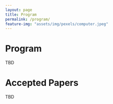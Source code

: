 ```yaml
---
layout: page
title: Program
permalink: /program/
feature-img: "assets/img/pexels/computer.jpeg"
---
```


# Program

TBD

# Accepted Papers

TBD
